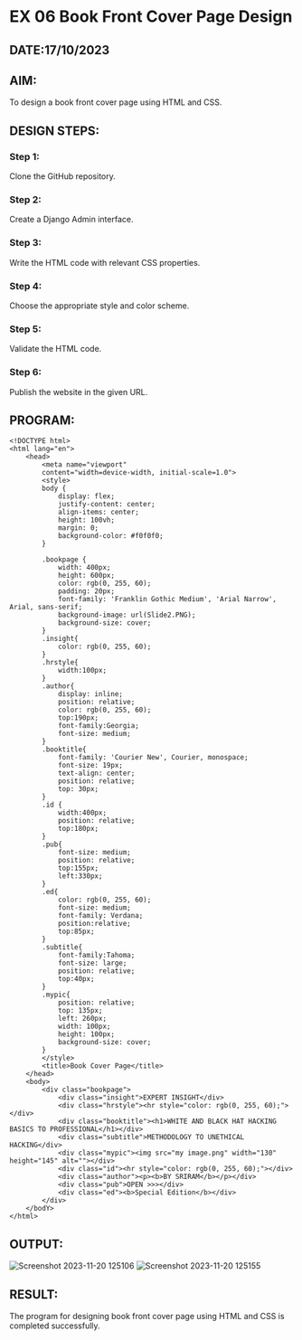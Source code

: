 # EX 06 Book Front Cover Page Design

## DATE:17/10/2023

## AIM:
To design a book front cover page using HTML and CSS.

## DESIGN STEPS:

### Step 1:
Clone the GitHub repository.

### Step 2:
Create a Django Admin interface.

### Step 3:
Write the HTML code with relevant CSS properties.

### Step 4:
Choose the appropriate style and color scheme.

### Step 5:
Validate the HTML code.

### Step 6:
Publish the website in the given URL.

## PROGRAM:
```
<!DOCTYPE html>
<html lang="en">
    <head>
        <meta name="viewport" 
        content="width=device-width, initial-scale=1.0">
        <style>
        body {
            display: flex;
            justify-content: center;
            align-items: center;
            height: 100vh;
            margin: 0;
            background-color: #f0f0f0;
        }

        .bookpage {
            width: 400px;
            height: 600px;
            color: rgb(0, 255, 60);
            padding: 20px;
            font-family: 'Franklin Gothic Medium', 'Arial Narrow', Arial, sans-serif;
            background-image: url(Slide2.PNG);
            background-size: cover;
        }
        .insight{
            color: rgb(0, 255, 60);
        }
        .hrstyle{
            width:100px;
        }
        .author{
            display: inline;
            position: relative;
            color: rgb(0, 255, 60);
            top:190px;
            font-family:Georgia;
            font-size: medium;
        }
        .booktitle{
            font-family: 'Courier New', Courier, monospace;
            font-size: 19px;
            text-align: center;
            position: relative;
            top: 30px;
        }
        .id {
            width:400px;
            position: relative;
            top:180px;
        }
        .pub{
            font-size: medium;
            position: relative;
            top:155px;
            left:330px;
        }
        .ed{
            color: rgb(0, 255, 60);
            font-size: medium;
            font-family: Verdana;
            position:relative;
            top:85px;
        }
        .subtitle{
            font-family:Tahoma;
            font-size: large;
            position: relative;
            top:40px;
        }
        .mypic{
            position: relative;
            top: 135px;
            left: 260px;
            width: 100px;
            height: 100px;
            background-size: cover;
        }
        </style>
        <title>Book Cover Page</title>
    </head>
    <body>
        <div class="bookpage">
            <div class="insight">EXPERT INSIGHT</div>
            <div class="hrstyle"><hr style="color: rgb(0, 255, 60);"></div>
            <div class="booktitle"><h1>WHITE AND BLACK HAT HACKING BASICS TO PROFESSIONAL</h1></div>
            <div class="subtitle">METHODOLOGY TO UNETHICAL HACKING</div>
            <div class="mypic"><img src="my image.png" width="130" height="145" alt=""></div>
            <div class="id"><hr style="color: rgb(0, 255, 60);"></div>
            <div class="author"><p><b>BY SRIRAM</b></p></div>
            <div class="pub">OPEN >>></div>
            <div class="ed"><b>Special Edition</b></div>
        </div>
    </bodY>
</html>
```
## OUTPUT:
![Screenshot 2023-11-20 125106](https://github.com/Harishragav123/cover/assets/135584731/0670c696-d1d2-4070-b2f5-8d67f5a7f6b3)
![Screenshot 2023-11-20 125155](https://github.com/Harishragav123/cover/assets/135584731/dab586dc-3b86-4b3d-a4fe-9ddce4e11eb4)


## RESULT:
The program for designing book front cover page using HTML and CSS is completed successfully.
